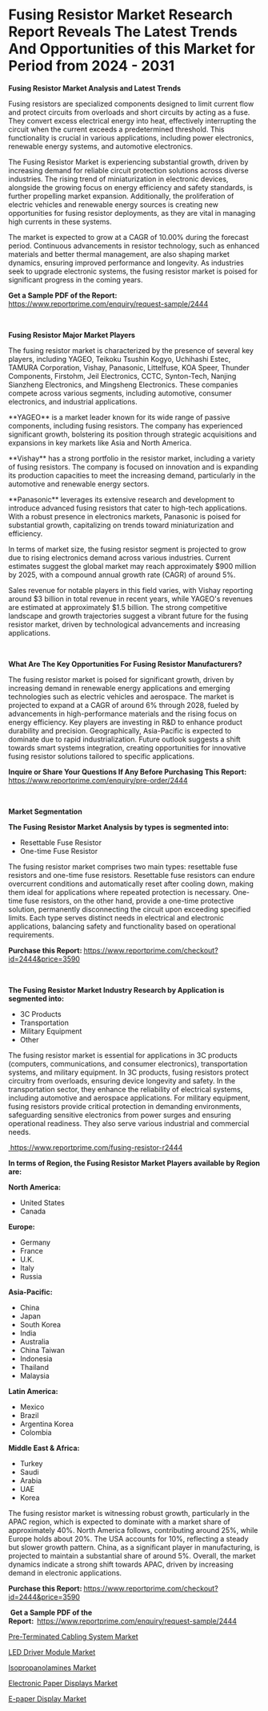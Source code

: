 <p><h1>Fusing Resistor Market Research Report Reveals The Latest Trends And Opportunities of this Market for Period from 2024 - 2031</h1></p><p><strong>Fusing Resistor Market Analysis and Latest Trends</strong></p>
<p><p>Fusing resistors are specialized components designed to limit current flow and protect circuits from overloads and short circuits by acting as a fuse. They convert excess electrical energy into heat, effectively interrupting the circuit when the current exceeds a predetermined threshold. This functionality is crucial in various applications, including power electronics, renewable energy systems, and automotive electronics. </p><p>The Fusing Resistor Market is experiencing substantial growth, driven by increasing demand for reliable circuit protection solutions across diverse industries. The rising trend of miniaturization in electronic devices, alongside the growing focus on energy efficiency and safety standards, is further propelling market expansion. Additionally, the proliferation of electric vehicles and renewable energy sources is creating new opportunities for fusing resistor deployments, as they are vital in managing high currents in these systems.</p><p>The market is expected to grow at a CAGR of 10.00% during the forecast period. Continuous advancements in resistor technology, such as enhanced materials and better thermal management, are also shaping market dynamics, ensuring improved performance and longevity. As industries seek to upgrade electronic systems, the fusing resistor market is poised for significant progress in the coming years.</p></p>
<p><strong>Get a Sample PDF of the Report:&nbsp;</strong> <a href="https://www.reportprime.com/enquiry/request-sample/2444?utm_campaign=1779&utm_medium=2&utm_source=Github&utm_content=ia&utm_term=28102024&utm_id=fusing-resistor">https://www.reportprime.com/enquiry/request-sample/2444</a></p>
<p>&nbsp;</p>
<p><strong>Fusing Resistor Major Market Players</strong></p>
<p><p>The fusing resistor market is characterized by the presence of several key players, including YAGEO, Teikoku Tsushin Kogyo, Uchihashi Estec, TAMURA Corporation, Vishay, Panasonic, Littelfuse, KOA Speer, Thunder Components, Firstohm, Jeil Electronics, CCTC, Synton-Tech, Nanjing Sianzheng Electronics, and Mingsheng Electronics. These companies compete across various segments, including automotive, consumer electronics, and industrial applications.</p><p>**YAGEO** is a market leader known for its wide range of passive components, including fusing resistors. The company has experienced significant growth, bolstering its position through strategic acquisitions and expansions in key markets like Asia and North America.</p><p>**Vishay** has a strong portfolio in the resistor market, including a variety of fusing resistors. The company is focused on innovation and is expanding its production capacities to meet the increasing demand, particularly in the automotive and renewable energy sectors.</p><p>**Panasonic** leverages its extensive research and development to introduce advanced fusing resistors that cater to high-tech applications. With a robust presence in electronics markets, Panasonic is poised for substantial growth, capitalizing on trends toward miniaturization and efficiency.</p><p>In terms of market size, the fusing resistor segment is projected to grow due to rising electronics demand across various industries. Current estimates suggest the global market may reach approximately $900 million by 2025, with a compound annual growth rate (CAGR) of around 5%.</p><p>Sales revenue for notable players in this field varies, with Vishay reporting around $3 billion in total revenue in recent years, while YAGEO's revenues are estimated at approximately $1.5 billion. The strong competitive landscape and growth trajectories suggest a vibrant future for the fusing resistor market, driven by technological advancements and increasing applications.</p></p>
<p>&nbsp;</p>
<p><strong>What Are The Key Opportunities For Fusing Resistor Manufacturers?</strong></p>
<p><p>The fusing resistor market is poised for significant growth, driven by increasing demand in renewable energy applications and emerging technologies such as electric vehicles and aerospace. The market is projected to expand at a CAGR of around 6% through 2028, fueled by advancements in high-performance materials and the rising focus on energy efficiency. Key players are investing in R&D to enhance product durability and precision. Geographically, Asia-Pacific is expected to dominate due to rapid industrialization. Future outlook suggests a shift towards smart systems integration, creating opportunities for innovative fusing resistor solutions tailored to specific applications.</p></p>
<p><strong>Inquire or Share Your Questions If Any Before Purchasing This Report:</strong> <a href="https://www.reportprime.com/enquiry/pre-order/2444?utm_campaign=1779&utm_medium=2&utm_source=Github&utm_content=ia&utm_term=28102024&utm_id=fusing-resistor">https://www.reportprime.com/enquiry/pre-order/2444</a></p>
<p>&nbsp;</p>
<p><strong>Market Segmentation</strong></p>
<p><strong>The Fusing Resistor Market Analysis by types is segmented into:</strong></p>
<p><ul><li>Resettable Fuse Resistor</li><li>One-time Fuse Resistor</li></ul></p>
<p><p>The fusing resistor market comprises two main types: resettable fuse resistors and one-time fuse resistors. Resettable fuse resistors can endure overcurrent conditions and automatically reset after cooling down, making them ideal for applications where repeated protection is necessary. One-time fuse resistors, on the other hand, provide a one-time protective solution, permanently disconnecting the circuit upon exceeding specified limits. Each type serves distinct needs in electrical and electronic applications, balancing safety and functionality based on operational requirements.</p></p>
<p><strong>Purchase this Report:&nbsp;</strong><a href="https://www.reportprime.com/checkout?id=2444&price=3590&utm_campaign=1779&utm_medium=2&utm_source=Github&utm_content=ia&utm_term=28102024&utm_id=fusing-resistor">https://www.reportprime.com/checkout?id=2444&price=3590</a></p>
<p>&nbsp;</p>
<p><strong>The Fusing Resistor Market Industry Research by Application is segmented into:</strong></p>
<p><ul><li>3C Products</li><li>Transportation</li><li>Military Equipment</li><li>Other</li></ul></p>
<p><p>The fusing resistor market is essential for applications in 3C products (computers, communications, and consumer electronics), transportation systems, and military equipment. In 3C products, fusing resistors protect circuitry from overloads, ensuring device longevity and safety. In the transportation sector, they enhance the reliability of electrical systems, including automotive and aerospace applications. For military equipment, fusing resistors provide critical protection in demanding environments, safeguarding sensitive electronics from power surges and ensuring operational readiness. They also serve various industrial and commercial needs.</p></p>
<p><a href="https://www.reportprime.com/fusing-resistor-r2444?utm_campaign=1779&utm_medium=2&utm_source=Github&utm_content=ia&utm_term=28102024&utm_id=fusing-resistor">&nbsp;https://www.reportprime.com/fusing-resistor-r2444</a></p>
<p><strong>In terms of Region, the Fusing Resistor Market Players available by Region are:</strong></p>
<p>
    <p> <strong> North America: </strong>
        <ul>
            <li>United States</li>
            <li>Canada</li>
        </ul>
        </p> 
    <p> <strong> Europe: </strong>
        <ul>
            <li>Germany</li>
            <li>France</li>
            <li>U.K.</li>
            <li>Italy</li>
            <li>Russia</li>
        </ul>
        </p> 
    <p> <strong> Asia-Pacific: </strong>
        <ul>
            <li>China</li>
            <li>Japan</li>
            <li>South Korea</li>
            <li>India</li>
            <li>Australia</li>
            <li>China Taiwan</li>
            <li>Indonesia</li>
            <li>Thailand</li>
            <li>Malaysia</li>
        </ul>
        </p> 
    <p> <strong> Latin America: </strong>
        <ul>
            <li>Mexico</li>
            <li>Brazil</li>
            <li>Argentina Korea</li>
            <li>Colombia</li>
        </ul>
        </p> 
    <p> <strong> Middle East & Africa: </strong>
        <ul>
            <li>Turkey</li>
            <li>Saudi</li>
            <li>Arabia</li>
            <li>UAE</li>
            <li>Korea</li>
        </ul>
    </p>
    </p>
<p><p>The fusing resistor market is witnessing robust growth, particularly in the APAC region, which is expected to dominate with a market share of approximately 40%. North America follows, contributing around 25%, while Europe holds about 20%. The USA accounts for 10%, reflecting a steady but slower growth pattern. China, as a significant player in manufacturing, is projected to maintain a substantial share of around 5%. Overall, the market dynamics indicate a strong shift towards APAC, driven by increasing demand in electronic applications.</p></p>
<p><strong>Purchase this Report: </strong><a href="https://www.reportprime.com/checkout?id=2444&price=3590&utm_campaign=1779&utm_medium=2&utm_source=Github&utm_content=ia&utm_term=28102024&utm_id=fusing-resistor">https://www.reportprime.com/checkout?id=2444&price=3590</a></p>
<p>&nbsp;<strong>Get a Sample PDF of the Report:&nbsp;&nbsp;</strong><a href="https://www.reportprime.com/enquiry/request-sample/2444?utm_campaign=1779&utm_medium=2&utm_source=Github&utm_content=ia&utm_term=28102024&utm_id=fusing-resistor">https://www.reportprime.com/enquiry/request-sample/2444</a></p>
<p><strong></strong></p>
<p><p><a href="https://www.linkedin.com/pulse/pre-terminated-cabling-system-market-segmentation-geographical-5onae?utm_campaign=1779&utm_medium=2&utm_source=Github&utm_content=ia&utm_term=28102024&utm_id=fusing-resistor">Pre-Terminated Cabling System Market</a></p><p><a href="https://github.com/SanjidaMahmud54/Market-Research-Report-List-1/blob/main/led-driver-module-market.md?utm_campaign=1779&utm_medium=2&utm_source=Github&utm_content=ia&utm_term=28102024&utm_id=fusing-resistor">LED Driver Module Market</a></p><p><a href="https://www.linkedin.com/pulse/disruption-innovation-isopropanolamines-industry-market-analysis-wytmf?utm_campaign=1779&utm_medium=2&utm_source=Github&utm_content=ia&utm_term=28102024&utm_id=fusing-resistor">Isopropanolamines Market</a></p><p><a href="https://www.linkedin.com/pulse/electronic-paper-displays-market-opportunities-emerging-global-vfhtc?utm_campaign=1779&utm_medium=2&utm_source=Github&utm_content=ia&utm_term=28102024&utm_id=fusing-resistor">Electronic Paper Displays Market</a></p><p><a href="https://www.linkedin.com/pulse/e-paper-display-market-emerging-trends-future-prospects-period-z8gaf?utm_campaign=1779&utm_medium=2&utm_source=Github&utm_content=ia&utm_term=28102024&utm_id=fusing-resistor">E-paper Display Market</a></p></p>